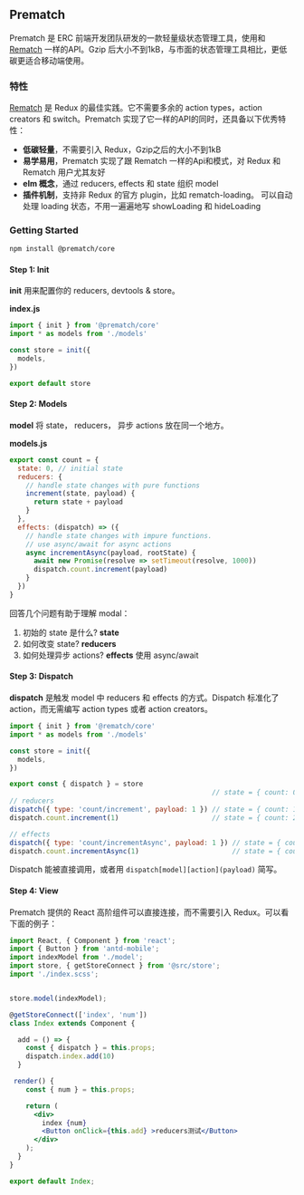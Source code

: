 ## Prematch

Prematch 是 ERC 前端开发团队研发的一款轻量级状态管理工具，使用和 [Rematch](https://github.com/rematch/rematch) 一样的API。Gzip 后大小不到1kB，与市面的状态管理工具相比，更低碳更适合移动端使用。

### 特性

[Rematch](https://github.com/rematch/rematch) 是 Redux 的最佳实践。它不需要多余的 action types，action creators 和 switch。Prematch 实现了它一样的API的同时，还具备以下优秀特性：

* **低碳轻量**，不需要引入 Redux，Gzip之后的大小不到1kB
* **易学易用**，Prematch 实现了跟 Rematch 一样的Api和模式，对 Redux 和 Rematch 用户尤其友好
* **elm 概念**，通过 reducers, effects 和 state 组织 model
* **插件机制**，支持非 Redux 的官方 plugin，比如 rematch-loading。 可以自动处理 loading 状态，不用一遍遍地写 showLoading 和 hideLoading

### Getting Started

```bash
npm install @prematch/core
```

#### Step 1: Init

**init** 用来配置你的 reducers, devtools & store。

**index.js**

```javascript
import { init } from '@prematch/core'
import * as models from './models'

const store = init({
  models,
})

export default store
```

#### Step 2: Models

**model** 将 state， reducers， 异步 actions 放在同一个地方。

**models.js**

```javascript
export const count = {
  state: 0, // initial state
  reducers: {
    // handle state changes with pure functions
    increment(state, payload) {
      return state + payload
    }
  },
  effects: (dispatch) => ({
    // handle state changes with impure functions.
    // use async/await for async actions
    async incrementAsync(payload, rootState) {
      await new Promise(resolve => setTimeout(resolve, 1000))
      dispatch.count.increment(payload)
    }
  })
}
```

回答几个问题有助于理解 modal：

1. 初始的 state 是什么? **state**
2. 如何改变 state? **reducers**
3. 如何处理异步 actions? **effects** 使用 async/await

#### Step 3: Dispatch

**dispatch** 是触发 model 中 reducers 和 effects 的方式。Dispatch 标准化了 action，而无需编写 action types 或者 action creators。

```javascript
import { init } from '@rematch/core'
import * as models from './models'

const store = init({
  models,
})

export const { dispatch } = store
                                                  // state = { count: 0 }
// reducers
dispatch({ type: 'count/increment', payload: 1 }) // state = { count: 1 }
dispatch.count.increment(1)                       // state = { count: 2 }

// effects
dispatch({ type: 'count/incrementAsync', payload: 1 }) // state = { count: 3 } after delay
dispatch.count.incrementAsync(1)                       // state = { count: 4 } after delay
```

Dispatch 能被直接调用，或者用 `dispatch[model][action](payload)` 简写。

#### Step 4: View

Prematch 提供的 React 高阶组件可以直接连接，而不需要引入 Redux。可以看下面的例子：

```jsx
import React, { Component } from 'react';
import { Button } from 'antd-mobile';
import indexModel from './model';
import store, { getStoreConnect } from '@src/store';
import './index.scss';


store.model(indexModel);

@getStoreConnect(['index', 'num'])
class Index extends Component {

  add = () => {
    const { dispatch } = this.props;
    dispatch.index.add(10)
  }

 render() {
    const { num } = this.props;

    return (
      <div>
        index {num}
        <Button onClick={this.add} >reducers测试</Button>
      </div>
    );
  }
}

export default Index;
```